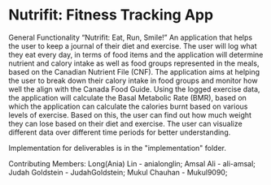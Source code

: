 # Nutrifit: Fitness Tracking App

General Functionality
“Nutrifit: Eat, Run, Smile!”
An application that helps the user to keep a journal of their diet and exercise. 
The user will log what they eat every day, in terms of food items and the application will determine nutrient and calory intake as well as food groups represented in the meals, based on the Canadian Nutrient File (CNF). 
The application aims at helping the user to break down their calory intake in food groups and monitor how well the align with the Canada Food Guide. 
Using the logged exercise data, the application will calculate the Basal Metabolic Rate (BMR), based on which the application can calculate the calories burnt based on various levels of exercise. 
Based on this, the user can find out how much weight they can lose based on their diet and exercise. The user can visualize different data over different time periods for better understanding.

Implementation for deliverables is in the "implementation" folder. 

Contributing Members:
  Long(Ania) Lin - anialonglin;
  Amsal Ali - ali-amsal;
  Judah Goldstein - JudahGoldstein;
  Mukul Chauhan - Mukul9090;
  
